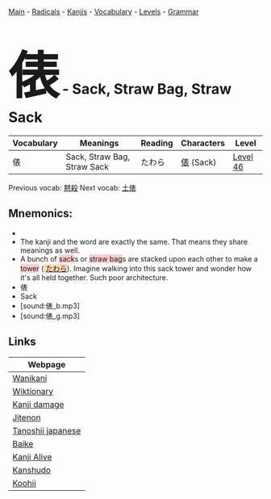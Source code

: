 <style> bigfont {font-size: 100px}</style>
[Main](../README.md) -
[Radicals](../radicals.md) -
[Kanjis](../kanjis.md) -
[Vocabulary](../vocabulary.md) -
[Levels](../levels.md) -
[Grammar](../grammar.md)
# <bigfont> 俵</bigfont> - Sack, Straw Bag, Straw Sack 

| Vocabulary | Meanings | Reading | Characters | Level |
| --- | --- | --- | --- | --- |
| 俵 | Sack, Straw Bag, Straw Sack | たわら |  [俵](../kanjis/俵.md) (Sack) | [Level 46](../levels/wk_level46.md) |

Previous vocab: [黙殺](黙殺.md) Next vocab: [土俵](土俵.md) 

## Mnemonics:

* 
* The kanji and the word are exactly the same. That means they share meanings as well.
* A bunch of <span style="background-color:#ffcccb"> sack</span>s or <span style="background-color:#ffcccb"> straw bag</span>s are stacked upon each other to make a <span style="background-color:#ffcccb"> tower</span> (<span style="background-color:#fed8b1"> [たわら](https://jisho.org/search/たわら)</span>). Imagine walking into this sack tower and wonder how it's all held together. Such poor architecture.
* 俵
* Sack
* [sound:俵_b.mp3]
* [sound:俵_g.mp3]


## Links 

| Webpage |
| --- |
| [Wanikani          ](https://www.wanikani.com/kanji/俵) |
| [Wiktionary        ](https://en.wiktionary.org/wiki/俵) |
| [Kanji damage      ](http://www.kanjidamage.com/kanji/search?utf8=✓&q=俵) |
| [Jitenon           ](https://jitenon.com/kanji/俵) |
| [Tanoshii japanese ](https://www.tanoshiijapanese.com/dictionary/kanji.cfm?k=俵) |
| [Baike             ](https://baike.baidu.com/item/俵) |
| [Kanji Alive       ](https://app.kanjialive.com/俵) |
| [Kanshudo          ](https://www.kanshudo.com/searchmn?q=俵) |
| [Koohii            ](https://kanji.koohii.com/study/kanji/俵) |
